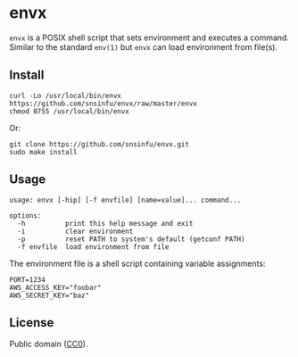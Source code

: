 # envx

`envx` is a POSIX shell script that sets environment and executes a command.
Similar to the standard `env(1)` but `envx` can load environment from file(s).

## Install

```
curl -Lo /usr/local/bin/envx https://github.com/snsinfu/envx/raw/master/envx
chmod 0755 /usr/local/bin/envx
```

Or:

```
git clone https://github.com/snsinfu/envx.git
sudo make install
```

## Usage

```
usage: envx [-hip] [-f envfile] [name=value]... command...

options:
  -h          print this help message and exit
  -i          clear environment
  -p          reset PATH to system's default (getconf PATH)
  -f envfile  load environment from file
```

The environment file is a shell script containing variable assignments:

```
PORT=1234
AWS_ACCESS_KEY="foobar"
AWS_SECRET_KEY="baz"
```

## License

Public domain ([CC0](https://creativecommons.org/publicdomain/zero/1.0/)).
